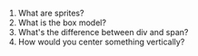 1. What are sprites?
2. What is the box model?
3. What's the difference between div and span?
4. How would you center something vertically?

